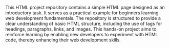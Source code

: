 This HTML project repository contains a simple HTML page designed as an introductory task. It serves as a practical example for beginners learning web development fundamentals. The repository is structured to provide a clear understanding of basic HTML structure, including the use of tags for headings, paragraphs, links, and images. This hands-on project aims to reinforce learning by enabling new developers to experiment with HTML code, thereby enhancing their web development skills.
